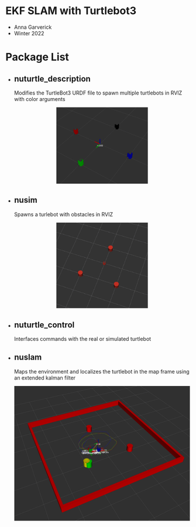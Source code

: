 # EKF SLAM with Turtlebot3
* Anna Garverick
* Winter 2022

# Package List

- ## nuturtle_description ###
    Modifies the TurtleBot3 URDF file to spawn multiple turtlebots in RVIZ with color arguments

    <p align="center">
    <img src=nuturtle_description/img/all_robots.png width=250/>
    </p>

- ## nusim ##
    Spawns a turlebot with obstacles in RVIZ

    <p align="center">
    <img src=nusim/images/nusim_cropped.png width=250/>
    </p>

- ## nuturtle_control ##
    Interfaces commands with the real or simulated turtlebot

- ## nuslam ## 
    Maps the environment and localizes the turtlebot in the map frame using an extended kalman filter

    <p align="center">
    <img src=nuslam/img/Kalman_Filter.png width=500/>
    </p>